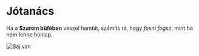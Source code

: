 # Jótanács

Ha a **Szarom büfében** veszel hambit, számíts rá, hogy *fosni fogsz*, mint ha nem lenne holnap.

![Baj van](https://cdn.4home.cz/2420fed0-5bc8-4935-afc2-c853aa85c113/450x450/Dolu-gyermek-WC-feher.jpg)


